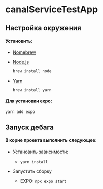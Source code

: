 # canalServiceTestApp
## Настройка окружения
#### Установить:
* [Nomebrew](https://brew.sh/)
* [Node.js](https://nodejs.org/)
  
    `brew install node`
  
* [Yarn](https://classic.yarnpkg.com/en/) 

  `brew install yarn`

#### Для установки expo:
   
   `yarn add expo`

## Запуск дебага
#### В корне проекта выполнить следующее:

* Установить зависимости:
  * `yarn install`

* Запустить сборку
  * EXPO: `npx expo start`
